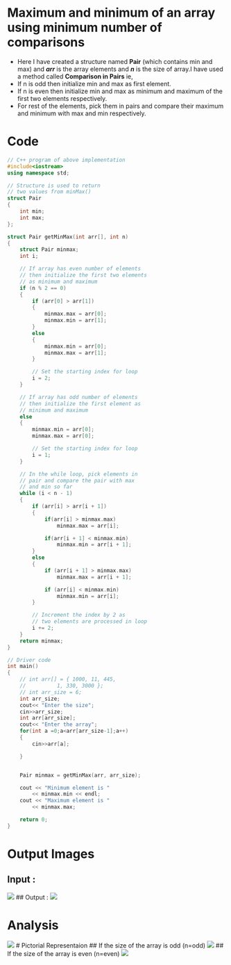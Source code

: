 # Maximum and minimum of an array using minimum number of comparisons

 - Here I have created a structure named **Pair** (which contains min and max) and  ***arr*** is the array elements  and ***n*** is the size of array.I have used a method called **Comparison in Pairs**  ie,
 - If n is odd then initialize min and max as first element. 
 - If n is even then initialize min and max as minimum and maximum of the first two elements respectively. 
- For rest of the elements, pick them in pairs and compare their maximum and minimum with max and min respectively.
# Code 
```cpp
// C++ program of above implementation
#include<iostream>
using namespace std;

// Structure is used to return
// two values from minMax()
struct Pair
{
	int min;
	int max;
};

struct Pair getMinMax(int arr[], int n)
{
	struct Pair minmax;
	int i;

	// If array has even number of elements
	// then initialize the first two elements
	// as minimum and maximum
	if (n % 2 == 0)
	{
		if (arr[0] > arr[1])
		{
			minmax.max = arr[0];
			minmax.min = arr[1];
		}
		else
		{
			minmax.min = arr[0];
			minmax.max = arr[1];
		}

		// Set the starting index for loop
		i = 2;
	}

	// If array has odd number of elements
	// then initialize the first element as
	// minimum and maximum
	else
	{
		minmax.min = arr[0];
		minmax.max = arr[0];

		// Set the starting index for loop
		i = 1;
	}

	// In the while loop, pick elements in
	// pair and compare the pair with max
	// and min so far
	while (i < n - 1)
	{
		if (arr[i] > arr[i + 1])
		{
			if(arr[i] > minmax.max)
				minmax.max = arr[i];

			if(arr[i + 1] < minmax.min)
				minmax.min = arr[i + 1];
		}
		else
		{
			if (arr[i + 1] > minmax.max)
				minmax.max = arr[i + 1];

			if (arr[i] < minmax.min)
				minmax.min = arr[i];
		}

		// Increment the index by 2 as
		// two elements are processed in loop
		i += 2;
	}
	return minmax;
}

// Driver code
int main()
{
	// int arr[] = { 1000, 11, 445,
	//			1, 330, 3000 };
	// int arr_size = 6;
	int arr_size;
	cout<< "Enter the size";
	cin>>arr_size;
	int arr[arr_size];
	cout<< "Enter the array";
	for(int a =0;a<arr[arr_size-1];a++)
    {
        cin>>arr[a];

    }


	Pair minmax = getMinMax(arr, arr_size);

	cout << "Minimum element is "
		<< minmax.min << endl;
	cout << "Maximum element is "
		<< minmax.max;

	return 0;
}
```


# Output Images 
## Input :
<img src="https://github.com/akrish4/DSA/blob/main/dsa-cp-2/ARRAYS-Min_%26_Max/input.PNG" alternate="input">
## Output :
<img src="https://github.com/akrish4/DSA/blob/main/dsa-cp-2/ARRAYS-Min_%26_Max/output.PNG" alternate="input">




# Analysis
<img src="https://github.com/akrish4/DSA/blob/main/dsa-cp-2/ARRAYS-Min_%26_Max/image1.PNG" alternate="input">
# Pictorial Representaion 
## If the size of the array is odd (n=odd)
<img src="https://github.com/akrish4/DSA/blob/main/dsa-cp-2/ARRAYS-Min_%26_Max/image2.PNG" alternate="input">
## If the size of the array is even (n=even)
<img src="https://github.com/akrish4/DSA/blob/main/dsa-cp-2/ARRAYS-Min_%26_Max/image3.PNG" alternate="input">
